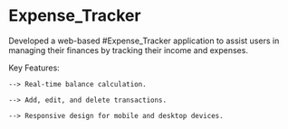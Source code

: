# Expense_Tracker
Developed a web-based #Expense_Tracker application to assist users in managing their finances by tracking their income and expenses.



Key Features:

    --> Real-time balance calculation.

    --> Add, edit, and delete transactions.

    --> Responsive design for mobile and desktop devices.

